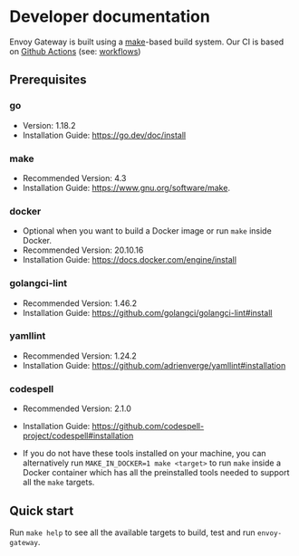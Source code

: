# Developer documentation

Envoy Gateway is built using a [make](https://www.gnu.org/software/make/)-based
build system. Our CI is based on [Github Actions](https://docs.github.com/en/actions) (see: [workflows](.github/workflows))

## Prerequisites

### go
* Version: 1.18.2
* Installation Guide: https://go.dev/doc/install

### make
* Recommended Version: 4.3
* Installation Guide: https://www.gnu.org/software/make.

### docker
* Optional when you want to build a Docker image or run `make` inside Docker.
* Recommended Version: 20.10.16
* Installation Guide: https://docs.docker.com/engine/install

### golangci-lint
* Recommended Version: 1.46.2
* Installation Guide: https://github.com/golangci/golangci-lint#install

### yamllint
* Recommended Version: 1.24.2
* Installation Guide: https://github.com/adrienverge/yamllint#installation

### codespell
* Recommended Version: 2.1.0
* Installation Guide: https://github.com/codespell-project/codespell#installation

* If you do not have these tools installed on your machine,
you can alternatively run `MAKE_IN_DOCKER=1 make <target>` to run `make` inside a Docker container which has all the
preinstalled tools needed to support all the `make` targets.

## Quick start

Run `make help` to see all the available targets to build, test and run `envoy-gateway`.
